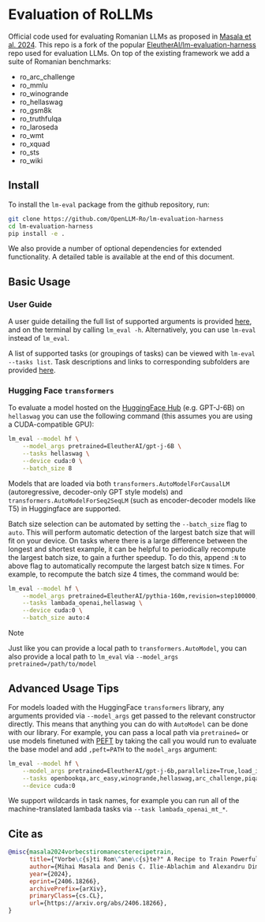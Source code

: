 # Evaluation of RoLLMs

Official code used for evaluating Romanian LLMs as proposed in [Masala et al. 2024](https://arxiv.org/abs/2406.18266). This repo is a fork of the popular [EleutherAI/lm-evaluation-harness](https://github.com/EleutherAI/lm-evaluation-harness) repo used for evaluation LLMs. On top of the existing framework we add a suite of Romanian benchmarks:

- ro_arc_challenge
- ro_mmlu
- ro_winogrande
- ro_hellaswag
- ro_gsm8k
- ro_truthfulqa
- ro_laroseda
- ro_wmt
- ro_xquad
- ro_sts
- ro_wiki



## Install

To install the `lm-eval` package from the github repository, run:

```bash
git clone https://github.com/OpenLLM-Ro/lm-evaluation-harness
cd lm-evaluation-harness
pip install -e .
```

We also provide a number of optional dependencies for extended functionality. A detailed table is available at the end of this document.

## Basic Usage
### User Guide

A user guide detailing the full list of supported arguments is provided [here](./docs/interface.md), and on the terminal by calling `lm_eval -h`. Alternatively, you can use `lm-eval` instead of `lm_eval`.

A list of supported tasks (or groupings of tasks) can be viewed with `lm-eval --tasks list`. Task descriptions and links to corresponding subfolders are provided [here](./lm_eval/tasks/README.md).

### Hugging Face `transformers`

To evaluate a model hosted on the [HuggingFace Hub](https://huggingface.co/models) (e.g. GPT-J-6B) on `hellaswag` you can use the following command (this assumes you are using a CUDA-compatible GPU):

```bash
lm_eval --model hf \
    --model_args pretrained=EleutherAI/gpt-j-6B \
    --tasks hellaswag \
    --device cuda:0 \
    --batch_size 8
```


Models that are loaded via both `transformers.AutoModelForCausalLM` (autoregressive, decoder-only GPT style models) and `transformers.AutoModelForSeq2SeqLM` (such as encoder-decoder models like T5) in Huggingface are supported.

Batch size selection can be automated by setting the  ```--batch_size``` flag to ```auto```. This will perform automatic detection of the largest batch size that will fit on your device. On tasks where there is a large difference between the longest and shortest example, it can be helpful to periodically recompute the largest batch size, to gain a further speedup. To do this, append ```:N``` to above flag to automatically recompute the largest batch size ```N``` times. For example, to recompute the batch size 4 times, the command would be:

```bash
lm_eval --model hf \
    --model_args pretrained=EleutherAI/pythia-160m,revision=step100000,dtype="float" \
    --tasks lambada_openai,hellaswag \
    --device cuda:0 \
    --batch_size auto:4
```

> [!Note]
> Just like you can provide a local path to `transformers.AutoModel`, you can also provide a local path to `lm_eval` via `--model_args pretrained=/path/to/model`

## Advanced Usage Tips

For models loaded with the HuggingFace  `transformers` library, any arguments provided via `--model_args` get passed to the relevant constructor directly. This means that anything you can do with `AutoModel` can be done with our library. For example, you can pass a local path via `pretrained=` or use models finetuned with [PEFT](https://github.com/huggingface/peft) by taking the call you would run to evaluate the base model and add `,peft=PATH` to the `model_args` argument:
```bash
lm_eval --model hf \
    --model_args pretrained=EleutherAI/gpt-j-6b,parallelize=True,load_in_4bit=True,peft=nomic-ai/gpt4all-j-lora \
    --tasks openbookqa,arc_easy,winogrande,hellaswag,arc_challenge,piqa,boolq \
    --device cuda:0
```

We support wildcards in task names, for example you can run all of the machine-translated lambada tasks via `--task lambada_openai_mt_*`.



## Cite as


```bibtex
@misc{masala2024vorbecstiromanecsterecipetrain,
      title={"Vorbe\c{s}ti Rom\^ane\c{s}te?" A Recipe to Train Powerful Romanian LLMs with English Instructions}, 
      author={Mihai Masala and Denis C. Ilie-Ablachim and Alexandru Dima and Dragos Corlatescu and Miruna Zavelca and Ovio Olaru and Simina Terian and Andrei Terian and Marius Leordeanu and Horia Velicu and Marius Popescu and Mihai Dascalu and Traian Rebedea},
      year={2024},
      eprint={2406.18266},
      archivePrefix={arXiv},
      primaryClass={cs.CL},
      url={https://arxiv.org/abs/2406.18266}, 
}
```
